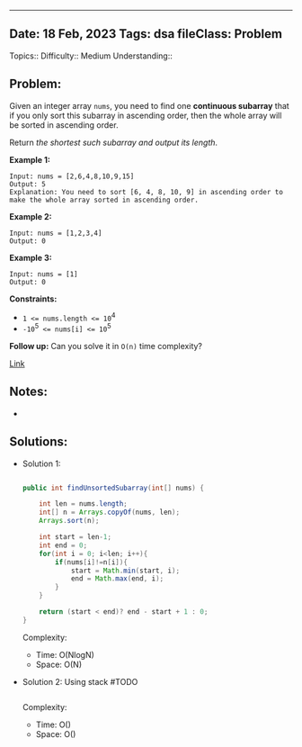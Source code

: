 
---
Date: 18 Feb, 2023
Tags: dsa
fileClass: Problem
---
Topics:: 
Difficulty::  Medium
Understanding:: 
## Problem: 
 Given an integer array `nums`, you need to find one **continuous subarray** that if you only sort this subarray in ascending order, then the whole array will be sorted in ascending order.

Return _the shortest such subarray and output its length_.

**Example 1:**

	Input: nums = [2,6,4,8,10,9,15]
	Output: 5
	Explanation: You need to sort [6, 4, 8, 10, 9] in ascending order to make the whole array sorted in ascending order.

**Example 2:**

	Input: nums = [1,2,3,4]
	Output: 0

**Example 3:**

	Input: nums = [1]
	Output: 0

**Constraints:**

- `1 <= nums.length <= 10`<sup>4</sup>
- `-10`<sup>5</sup>` <= nums[i] <= 10`<sup>5</sup>

**Follow up:** Can you solve it in `O(n)` time complexity?

[Link]( https://leetcode.com/problems/shortest-unsorted-continuous-subarray/)

## Notes: 
- 

## Solutions: 

- Solution 1: 
	```java
	
	public int findUnsortedSubarray(int[] nums) {

        int len = nums.length;
        int[] n = Arrays.copyOf(nums, len);
        Arrays.sort(n);

        int start = len-1;
        int end = 0;
        for(int i = 0; i<len; i++){
            if(nums[i]!=n[i]){
                start = Math.min(start, i);
                end = Math.max(end, i);
            }
        }

        return (start < end)? end - start + 1 : 0;
    }
	
	```
	Complexity: 
	- Time: O(NlogN)
	- Space: O(N)

- Solution 2: Using stack #TODO
	```java
	
	```
	Complexity: 
	- Time: O()
	- Space: O()

